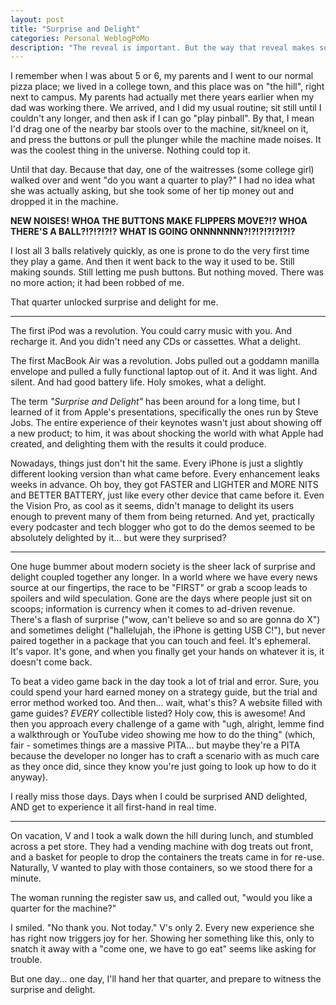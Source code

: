 ```yaml
---
layout: post
title: "Surprise and Delight"
categories: Personal WeblogPoMo
description: "The reveal is important. But the way that reveal makes someone feel... THAT is the key."
---
```


I remember when I was about 5 or 6, my parents and I went to our normal pizza place; we lived in a college town, and this place was on "the hill", right next to campus. My parents had actually met there years earlier when my dad was working there. We arrived, and I did my usual routine; sit still until I couldn't any longer, and then ask if I can go "play pinball". By that, I mean I'd drag one of the nearby bar stools over to the machine, sit/kneel on it, and press the buttons or pull the plunger while the machine made noises. It was the coolest thing in the universe. Nothing could top it.

Until that day. Because that day, one of the waitresses (some college girl) walked over and went "do you want a quarter to play?" I had no idea what she was actually asking, but she took some of her tip money out and dropped it in the machine.

**NEW NOISES! WHOA THE BUTTONS MAKE FLIPPERS MOVE?!? WHOA THERE'S A BALL?!?!?!?!? WHAT IS GOING ONNNNNNN?!?!?!?!?!?!?**

I lost all 3 balls relatively quickly, as one is prone to do the very first time they play a game. And then it went back to the way it used to be. Still making sounds. Still letting me push buttons. But nothing moved. There was no more action; it had been robbed of me.

That quarter unlocked surprise and delight for me.

---

The first iPod was a revolution. You could carry music with you. And recharge it. And you didn't need any CDs or cassettes. What a delight.

The first MacBook Air was a revolution. Jobs pulled out a goddamn manilla envelope and pulled a fully functional laptop out of it. And it was light. And silent. And had good battery life. Holy smokes, what a delight.

The term _"Surprise and Delight"_ has been around for a long time, but I learned of it from Apple's presentations, specifically the ones run by Steve Jobs. The entire experience of their keynotes wasn't just about showing off a new product; to him, it was about shocking the world with what Apple had created, and delighting them with the results it could produce.

Nowadays, things just don't hit the same. Every iPhone is just a slightly different looking version than what came before. Every enhancement leaks weeks in advance. Oh boy, they got FASTER and LIGHTER and MORE NITS and BETTER BATTERY, just like every other device that came before it. Even the Vision Pro, as cool as it seems, didn't manage to delight its users enough to prevent many of them from being returned. And yet, practically every podcaster and tech blogger who got to do the demos seemed to be absolutely delighted by it... but were they surprised?

---

One huge bummer about modern society is the sheer lack of surprise and delight coupled together any longer. In a world where we have every news source at our fingertips, the race to be "FIRST" or grab a scoop leads to spoilers and wild speculation. Gone are the days where people just sit on scoops; information is currency when it comes to ad-driven revenue. There's a flash of surprise ("wow, can't believe so and so are gonna do X") and sometimes delight ("hallelujah, the iPhone is getting USB C!"), but never paired together in a package that you can touch and feel. It's ephemeral. It's vapor. It's gone, and when you finally get your hands on whatever it is, it doesn't come back.

To beat a video game back in the day took a lot of trial and error. Sure, you could spend your hard earned money on a strategy guide, but the trial and error method worked too. And then... wait, what's this? A website filled with game guides? _EVERY_ collectible listed? Holy cow, this is awesome! And then you approach every challenge of a game with "ugh, alright, lemme find a walkthrough or YouTube video showing me how to do the thing" (which, fair - sometimes things are a massive PITA... but maybe they're a PITA because the developer no longer has to craft a scenario with as much care as they once did, since they know you're just going to look up how to do it anyway).

I really miss those days. Days when I could be surprised AND delighted, AND get to experience it all first-hand in real time.

---

On vacation, V and I took a walk down the hill during lunch, and stumbled across a pet store. They had a vending machine with dog treats out front, and a basket for people to drop the containers the treats came in for re-use. Naturally, V wanted to play with those containers, so we stood there for a minute.

The woman running the register saw us, and called out, "would you like a quarter for the machine?"

I smiled. "No thank you. Not today." V's only 2. Every new experience she has right now triggers joy for her. Showing her something like this, only to snatch it away with a "come one, we have to go eat" seems like asking for trouble.

But one day... one day, I'll hand her that quarter, and prepare to witness the surprise and delight.

